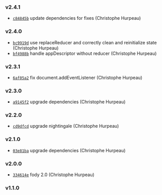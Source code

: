 ### v2.4.1

- [`c84845b`](https://github.com/alpjs/ibex-react-redux/commit/c84845b2aefca29f3f03750304ab48d87d7fba6b) update dependencies for fixes (Christophe Hurpeau)

### v2.4.0

- [`bc9919d`](https://github.com/alpjs/ibex-react-redux/commit/bc9919de25e74e5d349c027e1c7ff598208f8bbb) use replaceReducer and correctly clean and reinitialize state (Christophe Hurpeau)
- [`bf4988b`](https://github.com/alpjs/ibex-react-redux/commit/bf4988b81f45a59f025a9d337e2f061c5ff30b5e) handle appDescriptor without reducer (Christophe Hurpeau)

### v2.3.1

- [`6af05a2`](https://github.com/alpjs/ibex-react-redux/commit/6af05a2157ebdbf1d24a99ea89e2f1bfdd9cf947) fix document.addEventListener (Christophe Hurpeau)

### v2.3.0

- [`a9145f2`](https://github.com/alpjs/ibex-react-redux/commit/a9145f2c1d9298246cccd02e82c1e594ae8ec79b) upgrade dependencies (Christophe Hurpeau)

### v2.2.0

- [`cd9dfcd`](https://github.com/alpjs/ibex-react-redux/commit/cd9dfcdd5fccd7efbd987a665c6980253fb44119) upgrade nightingale (Christophe Hurpeau)


### v2.1.0

- [`03e81ba`](https://github.com/alpjs/ibex-react-redux/commit/03e81babda008f435e85f1a84afe36225a2a8d7e) upgrade dependencies (Christophe Hurpeau)

### v2.0.0

- [`334614e`](https://github.com/alpjs/ibex-react/commit/334614e2836a4ea2cfb0c9da92502119195a9079) fody 2.0 (Christophe Hurpeau)

### v1.1.0



